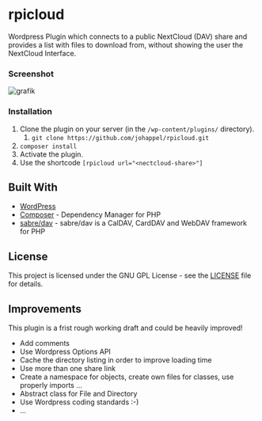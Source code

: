 
# rpicloud

Wordpress Plugin which connects to a public NextCloud (DAV) share and provides a list with files to download from, without showing the user the NextCloud Interface.

### Screenshot
![grafik](https://user-images.githubusercontent.com/307023/116627108-cef98600-a94c-11eb-8657-819e18fd3db3.png)


### Installation

1. Clone the plugin on your server (in the `/wp-content/plugins/` directory).
   1. `git clone https://github.com/johappel/rpicloud.git`
2. `composer install`
4. Activate the plugin.
5. Use the shortcode `[rpicloud url="<nectcloud-share>"]`

## Built With

* [WordPress](https://github.com/WordPress/WordPress)
* [Composer](https://github.com/composer/composer) - Dependency Manager for PHP
* [sabre/dav](http://sabre.io) - sabre/dav is a CalDAV, CardDAV and WebDAV framework for PHP

## License

This project is licensed under the GNU GPL License - see the [LICENSE](LICENSE) file for details.

## Improvements

This plugin is a frist rough working draft and could be heavily improved!

* Add comments
* Use Wordpress Options API
* Cache the directory listing in order to improve loading time
* Use more than one share link
* Create a namespace for objects, create own files for classes, use properly imports ...
* Abstract class for File and Directory
* Use Wordpress coding standards :-)
* ...
